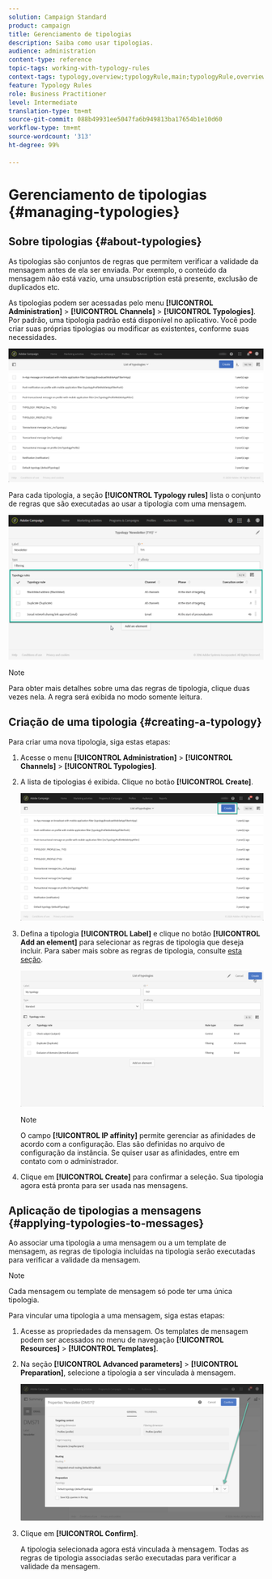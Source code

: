 ```yaml
---
solution: Campaign Standard
product: campaign
title: Gerenciamento de tipologias
description: Saiba como usar tipologias.
audience: administration
content-type: reference
topic-tags: working-with-typology-rules
context-tags: typology,overview;typologyRule,main;typologyRule,overview
feature: Typology Rules
role: Business Practitioner
level: Intermediate
translation-type: tm+mt
source-git-commit: 088b49931ee5047fa6b949813ba17654b1e10d60
workflow-type: tm+mt
source-wordcount: '313'
ht-degree: 99%

---
```



# Gerenciamento de tipologias {#managing-typologies}

## Sobre tipologias {#about-typologies}

As tipologias são conjuntos de regras que permitem verificar a validade da mensagem antes de ela ser enviada. Por exemplo, o conteúdo da mensagem não está vazio, uma unsubscription está presente, exclusão de duplicados etc.

As tipologias podem ser acessadas pelo menu **[!UICONTROL Administration]** > **[!UICONTROL Channels]** > **[!UICONTROL Typologies]**. Por padrão, uma tipologia padrão está disponível no aplicativo. Você pode criar suas próprias tipologias ou modificar as existentes, conforme suas necessidades.

![](assets/typologies-list.png)

Para cada tipologia, a seção **[!UICONTROL Typology rules]** lista o conjunto de regras que são executadas ao usar a tipologia com uma mensagem.

![](assets/typology_typo-rule-list.png)

>[!NOTE]
>
>Para obter mais detalhes sobre uma das regras de tipologia, clique duas vezes nela. A regra será exibida no modo somente leitura.

## Criação de uma tipologia {#creating-a-typology}

Para criar uma nova tipologia, siga estas etapas:

1. Acesse o menu **[!UICONTROL Administration]** > **[!UICONTROL Channels]** > **[!UICONTROL Typologies]**.

1. A lista de tipologias é exibida. Clique no botão **[!UICONTROL Create]**.

   ![](assets/typologies-create.png)

1. Defina a tipologia **[!UICONTROL Label]** e clique no botão **[!UICONTROL Add an element]** para selecionar as regras de tipologia que deseja incluir. Para saber mais sobre as regras de tipologia, consulte [esta seção](../../sending/using/managing-typology-rules.md).

   ![](assets/typology_addrules.png)

   >[!NOTE]
   >
   >O campo **[!UICONTROL IP affinity]** permite gerenciar as afinidades de acordo com a configuração. Elas são definidas no arquivo de configuração da instância. Se quiser usar as afinidades, entre em contato com o administrador.

1. Clique em **[!UICONTROL Create]** para confirmar a seleção. Sua tipologia agora está pronta para ser usada nas mensagens.

## Aplicação de tipologias a mensagens {#applying-typologies-to-messages}

Ao associar uma tipologia a uma mensagem ou a um template de mensagem, as regras de tipologia incluídas na tipologia serão executadas para verificar a validade da mensagem.

>[!NOTE]
>
>Cada mensagem ou template de mensagem só pode ter uma única tipologia.

Para vincular uma tipologia a uma mensagem, siga estas etapas:

1. Acesse as propriedades da mensagem. Os templates de mensagem podem ser acessados no menu de navegação **[!UICONTROL Resources]** > **[!UICONTROL Templates]**.

1. Na seção **[!UICONTROL Advanced parameters]** > **[!UICONTROL Preparation]**, selecione a tipologia a ser vinculada à mensagem.

   ![](assets/typology_message.png)

1. Clique em **[!UICONTROL Confirm]**.

   A tipologia selecionada agora está vinculada à mensagem. Todas as regras de tipologia associadas serão executadas para verificar a validade da mensagem.
